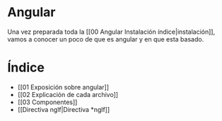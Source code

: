 # Angular

Una vez preparada toda la [[00 Angular Instalación índice|instalación]], vamos a conocer un poco de que es angular y en que esta basado.

# Índice

- [[01 Exposición sobre angular]]
- [[02 Explicación de cada archivo]]
- [[03 Componentes]]
- [[Directiva nglf|Directiva \*nglf]]